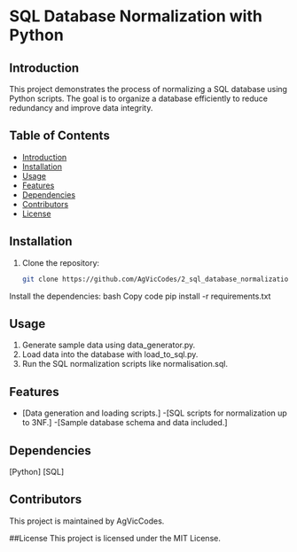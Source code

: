 # SQL Database Normalization with Python

## Introduction
This project demonstrates the process of normalizing a SQL database using Python scripts. The goal is to organize a database efficiently to reduce redundancy and improve data integrity.

## Table of Contents
- [Introduction](#introduction)
- [Installation](#installation)
- [Usage](#usage)
- [Features](#features)
- [Dependencies](#dependencies)
- [Contributors](#contributors)
- [License](#license)

## Installation
1. Clone the repository:
   ```bash
   git clone https://github.com/AgVicCodes/2_sql_database_normalization_with_python.git
Install the dependencies:
bash
Copy code
pip install -r requirements.txt
## Usage
1. Generate sample data using data_generator.py.
2. Load data into the database with load_to_sql.py.
3. Run the SQL normalization scripts like normalisation.sql.
## Features
- [Data generation and loading scripts.]
-[SQL scripts for normalization up to 3NF.]
-[Sample database schema and data included.]
## Dependencies
[Python]
[SQL]
## Contributors
This project is maintained by AgVicCodes.

##License
This project is licensed under the MIT License.
